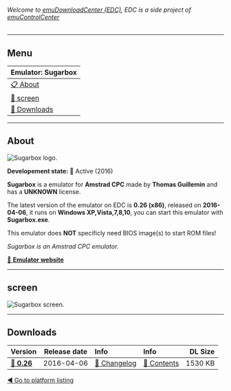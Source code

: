 ###### Welcome to [emuDownloadCenter (EDC)](https://github.com/PhoenixInteractiveNL/emuDownloadCenter/wiki/), EDC is a side project of [emuControlCenter](https://github.com/PhoenixInteractiveNL/emuControlCenter/wiki/)
***
## Menu
| **Emulator: Sugarbox** |
|:---------|
| [:clipboard: About](#about) |
| [:sunrise: screen](#screen) |
| [:floppy_disk: Downloads](#downloads) |
***
## About
![](https://github.com/PhoenixInteractiveNL/emuDownloadCenter/wiki/images_emulator/sugarbox_logo_200.jpg "Sugarbox logo.")

**Developement state:** :large_blue_circle: Active (2016)

**Sugarbox** is a emulator for **Amstrad CPC** made by **Thomas Guillemin** and has a **UNKNOWN** license.

The latest version of the emulator on EDC is **0.26 (x86)**, released on **2016-04-06**, it runs on **Windows XP,Vista,7,8,10**, you can start this emulator with **Sugarbox.exe**.

This emulator does **NOT** specificly need BIOS image(s) to start ROM files!

_Sugarbox is an Amstrad CPC emulator._

[:link: **Emulator website**](http://sugarbox.free.fr/)
***
## screen
![](https://raw.githubusercontent.com/PhoenixInteractiveNL/emuDownloadCenter/master/hooks/sugarbox/emulator_screen_01.jpg "Sugarbox screen.")
***
## Downloads
| Version  | Release date  | Info       | Info       | DL Size    |
|:---------|:-------------:|:-----------|:-----------|-----------:|
| [:floppy_disk: **0.26**](https://github.com/PhoenixInteractiveNL/edc-repo0002/raw/master/sugarbox/0.26.7z) | 2016-04-06 | [:page_facing_up: Changelog](https://github.com/PhoenixInteractiveNL/edc-repo0002/blob/master/sugarbox/0.26_changelog.txt) | [:mag_right: Contents](https://github.com/PhoenixInteractiveNL/edc-repo0002/blob/master/sugarbox/0.26_contents.txt) | 1530 KB |

[:arrow_backward: Go to platform listing](https://github.com/PhoenixInteractiveNL/emuDownloadCenter/wiki/EDC-Platform-List)
